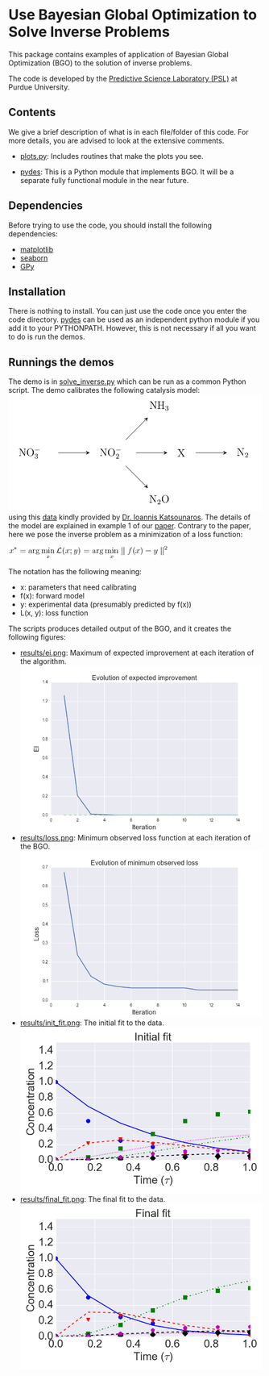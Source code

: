 Use Bayesian Global Optimization to Solve Inverse Problems
======================================================================

This package contains examples of application of Bayesian Global Optimization
(BGO) to the solution of inverse problems.

The code is developed by the
[Predictive Science Laboratory (PSL)](http://www.predictivesciencelab.org) at
Purdue University.

Contents
--------

We give a brief description of what is in each file/folder of this code.
For more details, you are advised to look at the extensive comments.

* [plots.py](./plots.py):
Includes routines that make the plots you see.

* [pydes](./pydes):
This is a Python module that implements BGO.
It will be a separate fully functional module in the near future.

Dependencies
------------

Before trying to use the code, you should install the following dependencies:
* [matplotlib](http://matplotlib.org)
* [seaborn](http://stanford.edu/~mwaskom/software/seaborn/)
* [GPy](https://github.com/SheffieldML/GPy)

Installation
------------

There is nothing to install. You can just use the code once you enter the code
directory. [pydes](./pydes) can be used as an independent python module if you
add it to your PYTHONPATH. However, this is not necessary if all you want to
do is run the demos.

Runnings the demos
------------------

The demo is in [solve_inverse.py](./solve_inverse.py) which can be run as a 
common Python script.
The demo calibrates the following catalysis model:
![Alt text](./pics/scheme.png)
using this [data](./catalysis_data.txt) kindly provided by
[Dr. Ioannis Katsounaros](http://casc.lic.leidenuniv.nl/people/katsounaros).
The details of the model are explained in example 1 of our 
[paper](http://arxiv.org/abs/1410.5522).
Contrary to the paper, here we pose the inverse problem as a minimization of
a loss function:

![Alt text](./pics/loss_eq.png)

The notation has the following meaning:
* x: parameters that need calibrating
* f(x): forward model
* y: experimental data (presumably predicted by f(x))
* L(x, y): loss function

The scripts produces detailed output of the BGO, and it creates the following
figures:
* [results/ei.png](./results/ei.png):
Maximum of expected improvement at each iteration of the algorithm.
![Alt text](./results/ei.png)
* [results/loss.png](./results/loss.png):
Minimum observed loss function at each iteration of the BGO.
![Alt text](./results/loss.png)
* [results/init_fit.png](./results/init_fit.png):
The initial fit to the data.
![Alt text](./results/init_fit.png)
* [results/final_fit.png](./results/final_fit.png):
The final fit to the data.
![Alt text](./results/final_fit.png)
